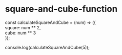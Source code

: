 # square-and-cube-function
const calculateSquareAndCube = (num) => ({   
    square: num ** 2,   
    cube: num ** 3   
});  

  console.log(calculateSquareAndCube(5)); 
